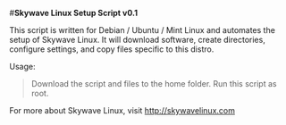 #**Skywave Linux Setup Script v0.1**  


This script is written for Debian / Ubuntu / Mint Linux and automates the setup of Skywave Linux.  It will download software, create directories, configure settings, and copy files specific to this distro.

Usage:
>Download the script and files to the home folder.
>Run this script as root.

For more about Skywave Linux, visit http://skywavelinux.com
